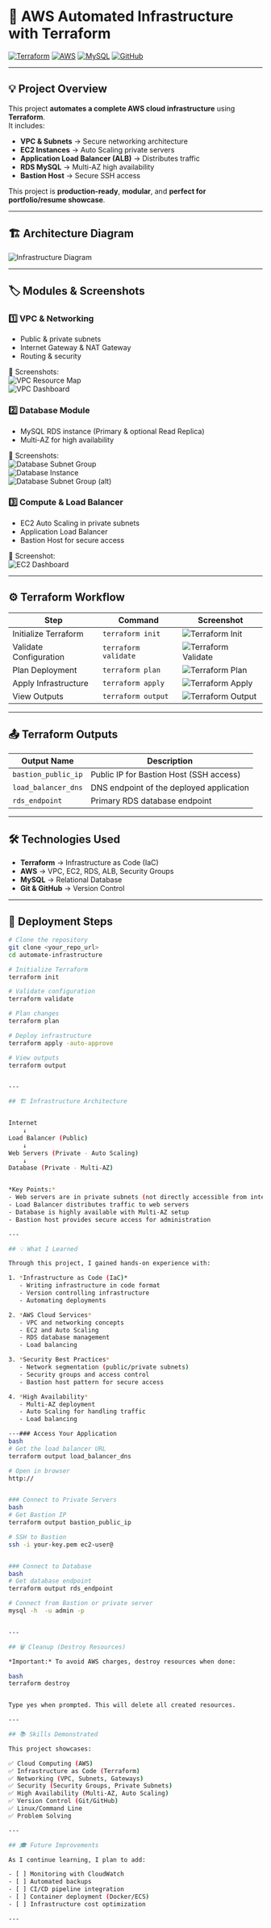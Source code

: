 # 🚀 AWS Automated Infrastructure with Terraform

[![Terraform](https://img.shields.io/badge/Terraform-623CE4?style=for-the-badge&logo=terraform&logoColor=white)](https://www.terraform.io/) 
[![AWS](https://img.shields.io/badge/AWS-FF9900?style=for-the-badge&logo=amazon-aws&logoColor=white)](https://aws.amazon.com/)
[![MySQL](https://img.shields.io/badge/MySQL-4479A1?style=for-the-badge&logo=mysql&logoColor=white)](https://www.mysql.com/)
[![GitHub](https://img.shields.io/badge/GitHub-181717?style=for-the-badge&logo=github&logoColor=white)](https://github.com/)

---

## 💡 Project Overview

This project **automates a complete AWS cloud infrastructure** using **Terraform**.  
It includes:

- **VPC & Subnets** → Secure networking architecture  
- **EC2 Instances** → Auto Scaling private servers  
- **Application Load Balancer (ALB)** → Distributes traffic  
- **RDS MySQL** → Multi-AZ high availability  
- **Bastion Host** → Secure SSH access  

This project is **production-ready**, **modular**, and **perfect for portfolio/resume showcase**.

---

## 🏗️ Architecture Diagram

![Infrastructure Diagram](screenshots/infrastructure.png)

---

## 🏷️ Modules & Screenshots

### 1️⃣ VPC & Networking
- Public & private subnets  
- Internet Gateway & NAT Gateway  
- Routing & security  

📸 Screenshots:  
![VPC Resource Map](screenshots/vpc%20resurce%20map.png)  
![VPC Dashboard](screenshots/vpc%20dashboard.png)

### 2️⃣ Database Module
- MySQL RDS instance (Primary & optional Read Replica)  
- Multi-AZ for high availability  

📸 Screenshots:  
![Database Subnet Group](screenshots/database%20subnet%20group.png)  
![Database Instance](screenshots/database.png)  
![Database Subnet Group (alt)](screenshots/database_subnet_group.png)

### 3️⃣ Compute & Load Balancer
- EC2 Auto Scaling in private subnets  
- Application Load Balancer  
- Bastion Host for secure access  

📸 Screenshot:  
![EC2 Dashboard](screenshots/ec2_dashboard.png)

---

## ⚙️ Terraform Workflow

| Step                  | Command              | Screenshot                           |
|-----------------------|----------------------|--------------------------------------|
| Initialize Terraform  | `terraform init`     | ![Terraform Init](screenshots/terraform.init.png) |
| Validate Configuration| `terraform validate` | ![Terraform Validate](screenshots/terraform.validate.png) |
| Plan Deployment       | `terraform plan`     | ![Terraform Plan](screenshots/terraform.plan.png) |
| Apply Infrastructure  | `terraform apply`    | ![Terraform Apply](screenshots/terraform.apply.png) |
| View Outputs          | `terraform output`   | ![Terraform Output](screenshots/terraform.output.png) |

---

## 📤 Terraform Outputs

| Output Name         | Description                                |
|---------------------|--------------------------------------------|
| `bastion_public_ip` | Public IP for Bastion Host (SSH access)    |
| `load_balancer_dns` | DNS endpoint of the deployed application   |
| `rds_endpoint`      | Primary RDS database endpoint              |

---

## 🛠️ Technologies Used

- **Terraform** → Infrastructure as Code (IaC)  
- **AWS** → VPC, EC2, RDS, ALB, Security Groups  
- **MySQL** → Relational Database  
- **Git & GitHub** → Version Control  

---

## 🚀 Deployment Steps

```bash
# Clone the repository
git clone <your_repo_url>
cd automate-infrastructure

# Initialize Terraform
terraform init

# Validate configuration
terraform validate

# Plan changes
terraform plan

# Deploy infrastructure
terraform apply -auto-approve

# View outputs
terraform output


---

## 🏗️ Infrastructure Architecture


Internet
    ↓
Load Balancer (Public)
    ↓
Web Servers (Private - Auto Scaling)
    ↓
Database (Private - Multi-AZ)


*Key Points:*
- Web servers are in private subnets (not directly accessible from internet)
- Load Balancer distributes traffic to web servers
- Database is highly available with Multi-AZ setup
- Bastion host provides secure access for administration

---

## 💡 What I Learned

Through this project, I gained hands-on experience with:

1. *Infrastructure as Code (IaC)*
   - Writing infrastructure in code format
   - Version controlling infrastructure
   - Automating deployments

2. *AWS Cloud Services*
   - VPC and networking concepts
   - EC2 and Auto Scaling
   - RDS database management
   - Load balancing

3. *Security Best Practices*
   - Network segmentation (public/private subnets)
   - Security groups and access control
   - Bastion host pattern for secure access

4. *High Availability*
   - Multi-AZ deployment
   - Auto Scaling for handling traffic
   - Load balancing

---### Access Your Application
bash
# Get the load balancer URL
terraform output load_balancer_dns

# Open in browser
http://


### Connect to Private Servers
bash
# Get Bastion IP
terraform output bastion_public_ip

# SSH to Bastion
ssh -i your-key.pem ec2-user@


### Connect to Database
bash
# Get database endpoint
terraform output rds_endpoint

# Connect from Bastion or private server
mysql -h  -u admin -p


---

## 🗑️ Cleanup (Destroy Resources)

*Important:* To avoid AWS charges, destroy resources when done:

bash
terraform destroy


Type yes when prompted. This will delete all created resources.

---

## 📚 Skills Demonstrated

This project showcases:

✅ Cloud Computing (AWS)  
✅ Infrastructure as Code (Terraform)  
✅ Networking (VPC, Subnets, Gateways)  
✅ Security (Security Groups, Private Subnets)  
✅ High Availability (Multi-AZ, Auto Scaling)  
✅ Version Control (Git/GitHub)  
✅ Linux/Command Line  
✅ Problem Solving  

---

## 🎓 Future Improvements

As I continue learning, I plan to add:

- [ ] Monitoring with CloudWatch
- [ ] Automated backups
- [ ] CI/CD pipeline integration
- [ ] Container deployment (Docker/ECS)
- [ ] Infrastructure cost optimization

---
